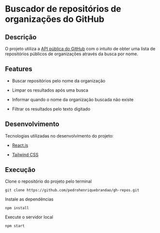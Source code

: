 # Buscador de repositórios de organizações do GitHub

  

## Descrição

O projeto utiliza a [API pública do GitHub](https://docs.github.com/en/rest/reference/repos#list-organization-repositories) com o intuito de obter uma lista de repositórios públicos de organizações através da busca por nome.

  

## Features

  

* Buscar repositórios pelo nome da organização

* Limpar os resultados após uma busca

* Informar quando o nome da organização buscada não existe

* Filtrar os resultados pelo texto digitado

## Desenvolvimento

  

Tecnologias utilizadas no desenvolvimento do projeto:

  

* [React.js](https://pt-br.reactjs.org)

* [Tailwind CSS](https://nextjs.org)

  

## Execução

  

Clone o repositório do projeto pelo terminal


```
git clone https://github.com/pedrohenriquebrandao/gh-repos.git
```

Instale as dependências

```
npm install
```

Execute o servidor local

```
npm start
```

